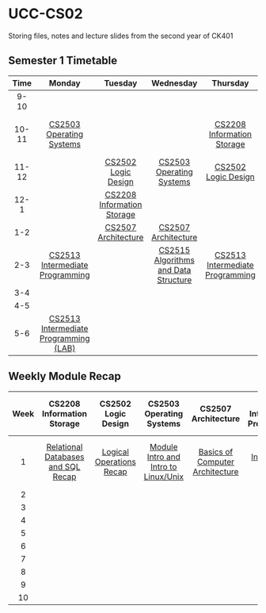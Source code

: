 # UCC-CS02

Storing files, notes and lecture slides from the second year of CK401

## Semester 1 Timetable

| Time  |                                                                  Monday                                                                  |                                                         Tuesday                                                          |                                                                    Wednesday                                                                     |                                                              Thursday                                                              |                                                                      Friday                                                                      |
| :---: | :--------------------------------------------------------------------------------------------------------------------------------------: | :----------------------------------------------------------------------------------------------------------------------: | :----------------------------------------------------------------------------------------------------------------------------------------------: | :--------------------------------------------------------------------------------------------------------------------------------: | :----------------------------------------------------------------------------------------------------------------------------------------------: |
| 9-10  |                                                                                                                                          |                                                                                                                          |                                                                                                                                                  |                                                                                                                                    |                                                                                                                                                  |
| 10-11 |           [CS2503<br>Operating Systems](https://github.com/ReeceDonovan/UCC-CS02/tree/master/CS2503%20-%20Operating%20Systems)           |                                                                                                                          |                                                                                                                                                  |      [CS2208<br>Information Storage](https://github.com/ReeceDonovan/UCC-CS02/tree/master/CS2208%20-%20Information%20Storage)      | [CS2515<br>Algorithms and Data Structure](https://github.com/ReeceDonovan/UCC-CS02/tree/master/CS2515%20-%20Algorithms%20and%20Data%20Structure) |
| 11-12 |                                                                                                                                          |        [CS2502<br>Logic Design](https://github.com/ReeceDonovan/UCC-CS02/tree/master/CS2502%20-%20Logic%20Design)        |               [CS2503<br>Operating Systems](https://github.com/ReeceDonovan/UCC-CS02/tree/master/CS2503%20-%20Operating%20Systems)               |             [CS2502<br>Logic Design](https://github.com/ReeceDonovan/UCC-CS02/tree/master/CS2502%20-%20Logic%20Design)             |                                                                                                                                                  |
| 12-1  |                                                                                                                                          | [CS2208<br>Information Storage](https://github.com/ReeceDonovan/UCC-CS02/tree/master/CS2208%20-%20Information%20Storage) |                                                                                                                                                  |                                                                                                                                    |                                                                                                                                                  |
|  1-2  |                                                                                                                                          |         [CS2507<br>Architecture](https://github.com/ReeceDonovan/UCC-CS02/tree/master/CS2507%20-%20Architecture)         |                     [CS2507<br>Architecture](https://github.com/ReeceDonovan/UCC-CS02/tree/master/CS2507%20-%20Architecture)                     |                                                                                                                                    |                                                                                                                                                  |
|  2-3  |    [CS2513<br>Intermediate Programming](https://github.com/ReeceDonovan/UCC-CS02/tree/master/CS2513%20-%20Intermediate%20Programming)    |                                                                                                                          | [CS2515<br>Algorithms and Data Structure](https://github.com/ReeceDonovan/UCC-CS02/tree/master/CS2515%20-%20Algorithms%20and%20Data%20Structure) | [CS2513<br>Intermediate Programming](https://github.com/ReeceDonovan/UCC-CS02/tree/master/CS2513%20-%20Intermediate%20Programming) |                                                                                                                                                  |
|  3-4  |                                                                                                                                          |                                                                                                                          |                                                                                                                                                  |                                                                                                                                    |                                                                                                                                                  |
|  4-5  |                                                                                                                                          |                                                                                                                          |                                                                                                                                                  |                                                                                                                                    |                                                                                                                                                  |
|  5-6  | [CS2513<br>Intermediate Programming (LAB)](https://github.com/ReeceDonovan/UCC-CS02/tree/master/CS2513%20-%20Intermediate%20Programming) |                                                                                                                          |                                                                                                                                                  |                                                                                                                                    |                                                                                                                                                  |

## Weekly Module Recap

| Week |                                                        CS2208<br>Information Storage                                                        |                                                   CS2502<br>Logic Design                                                   |                                                         CS2503<br>Operating Systems                                                         |                                                     CS2507<br>Architecture                                                      |                                                 CS2513<br>Intermediate Programming                                                 |                                                              CS2515<br>Algorithms & Data Structures                                                              |
| :--: | :-----------------------------------------------------------------------------------------------------------------------------------------: | :------------------------------------------------------------------------------------------------------------------------: | :-----------------------------------------------------------------------------------------------------------------------------------------: | :-----------------------------------------------------------------------------------------------------------------------------: | :--------------------------------------------------------------------------------------------------------------------------------: | :--------------------------------------------------------------------------------------------------------------------------------------------------------------: |
|  1   | [Relational Databases and SQL Recap](https://github.com/ReeceDonovan/UCC-CS02/blob/master/CS2208%20-%20Information%20Storage/W1/Notes-1.md) | [Logical Operations Recap](https://github.com/ReeceDonovan/UCC-CS02/tree/master/CS2502%20-%20Logic%20Design/W1/Notes-1.md) | [Module Intro and Intro to Linux/Unix](https://github.com/ReeceDonovan/UCC-CS02/blob/master/CS2503%20-%20Operating%20Systems/W1/Notes-1.md) | [Basics of Computer Architecture](https://github.com/ReeceDonovan/UCC-CS02/blob/master/CS2507%20-%20Architecture/W1/Notes-1.md) | [Intro to OOP and ADT](https://github.com/ReeceDonovan/UCC-CS02/blob/master/CS2513%20-%20Intermediate%20Programming/W1/Notes-1.md) | [Basic Algorithms and Execution Efficiency](https://github.com/ReeceDonovan/UCC-CS02/blob/master/CS2515%20-%20Algorithms%20and%20Data%20Structure/W1/Notes-1.md) |
|  2   |                                                                                                                                             |                                                                                                                            |                                                                                                                                             |                                                                                                                                 |                                                                                                                                    |                                                                                                                                                                  |
|  3   |                                                                                                                                             |                                                                                                                            |                                                                                                                                             |                                                                                                                                 |                                                                                                                                    |                                                                                                                                                                  |
|  4   |                                                                                                                                             |                                                                                                                            |                                                                                                                                             |                                                                                                                                 |                                                                                                                                    |                                                                                                                                                                  |
|  5   |                                                                                                                                             |                                                                                                                            |                                                                                                                                             |                                                                                                                                 |                                                                                                                                    |                                                                                                                                                                  |
|  6   |                                                                                                                                             |                                                                                                                            |                                                                                                                                             |                                                                                                                                 |                                                                                                                                    |                                                                                                                                                                  |
|  7   |                                                                                                                                             |                                                                                                                            |                                                                                                                                             |                                                                                                                                 |                                                                                                                                    |                                                                                                                                                                  |
|  8   |                                                                                                                                             |                                                                                                                            |                                                                                                                                             |                                                                                                                                 |                                                                                                                                    |                                                                                                                                                                  |
|  9   |                                                                                                                                             |                                                                                                                            |                                                                                                                                             |                                                                                                                                 |                                                                                                                                    |                                                                                                                                                                  |
|  10  |                                                                                                                                             |                                                                                                                            |                                                                                                                                             |                                                                                                                                 |                                                                                                                                    |                                                                                                                                                                  |
